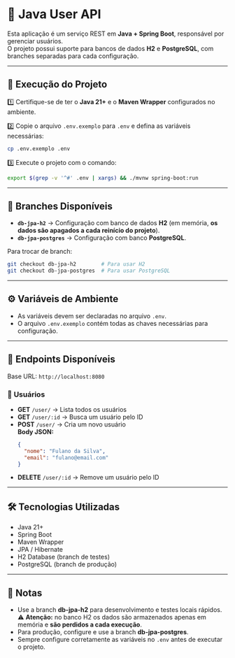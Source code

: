 # 📘 Java User API

Esta aplicação é um serviço REST em **Java + Spring Boot**, responsável por gerenciar usuários.  
O projeto possui suporte para bancos de dados **H2** e **PostgreSQL**, com branches separadas para cada configuração.

---

## 🚀 **Execução do Projeto**

1️⃣ Certifique-se de ter o **Java 21+** e o **Maven Wrapper** configurados no ambiente.

2️⃣ Copie o arquivo `.env.exemplo` para `.env` e defina as variáveis necessárias:

```bash
cp .env.exemplo .env
```

3️⃣ Execute o projeto com o comando:

```bash
export $(grep -v '^#' .env | xargs) && ./mvnw spring-boot:run
```

---

## 🌿 **Branches Disponíveis**

- **`db-jpa-h2`** → Configuração com banco de dados **H2** (em memória, **os dados são apagados a cada reinício do projeto**).
- **`db-jpa-postgres`** → Configuração com banco **PostgreSQL**.

Para trocar de branch:

```bash
git checkout db-jpa-h2        # Para usar H2
git checkout db-jpa-postgres  # Para usar PostgreSQL
```

---

## ⚙️ **Variáveis de Ambiente**

- As variáveis devem ser declaradas no arquivo `.env`.
- O arquivo `.env.exemplo` contém todas as chaves necessárias para configuração.

---

## 📡 **Endpoints Disponíveis**

Base URL: `http://localhost:8080`

### 👤 **Usuários**

- **GET** `/user/` → Lista todos os usuários
- **GET** `/user/:id` → Busca um usuário pelo ID
- **POST** `/user/` → Cria um novo usuário  
  **Body JSON:**
  ```json
  {
    "nome": "Fulano da Silva",
    "email": "fulano@email.com"
  }
  ```
- **DELETE** `/user/:id` → Remove um usuário pelo ID

---

## 🛠 **Tecnologias Utilizadas**

- Java 21+
- Spring Boot
- Maven Wrapper
- JPA / Hibernate
- H2 Database (branch de testes)
- PostgreSQL (branch de produção)

---

## 📌 **Notas**

- Use a branch **db-jpa-h2** para desenvolvimento e testes locais rápidos.  
  ⚠️ **Atenção:** no banco H2 os dados são armazenados apenas em memória e **são perdidos a cada execução**.
- Para produção, configure e use a branch **db-jpa-postgres**.
- Sempre configure corretamente as variáveis no `.env` antes de executar o projeto.
